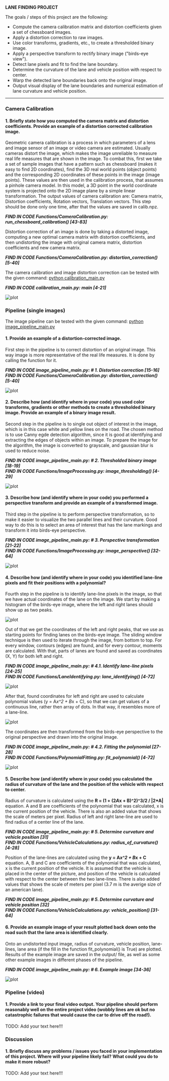 **LANE FINDING PROJECT**

The goals / steps of this project are the following:

* Compute the camera calibration matrix and distortion coefficients given a set of chessboard images.
* Apply a distortion correction to raw images.
* Use color transforms, gradients, etc., to create a thresholded binary image.
* Apply a perspective transform to rectify binary image ("birds-eye view").
* Detect lane pixels and fit to find the lane boundary.
* Determine the curvature of the lane and vehicle position with respect to center.
* Warp the detected lane boundaries back onto the original image.
* Output visual display of the lane boundaries and numerical estimation of lane curvature and vehicle position.

---

### Camera Calibration

#### 1. Briefly state how you computed the camera matrix and distortion coefficients. Provide an example of a distortion corrected calibration image.

Geometric camera calibration is a process in which parameters of a lens and image sensor of an image or video camera are estimated. Usually cameras distort the image, which makes the image unreliable to measure real life measures that are shown in the image. 
To combat this, first we take a set of sample images that have a pattern such as chessboard (makes it easy to find 2D coordinates), find the 3D real world points (object points) and the corresponding 2D coordinates of these points in the image (image points). These values are then used in the calibration process, that assumes a pinhole camera model. In this model, a 3D point in the world coordinate system is projected onto the 2D image plane by a simple linear transformation. The output values of camera calibration are: Camera matrix, Distortion coefficients, Rotation vectors, Translation vectors. This step should be done only one time, after that the values are saved in calib.npz.

***FIND IN CODE     Functions/CameraCalibration.py:  run_chessboard_calibration() [43-83]***

Distortion correction of an image is done by taking a distorted image, computing a new optimal camera matrix with distortion coefficients, and then undistorting the image with original camera matrix, distortion coefficients and new camera matrix. 

***FIND IN CODE     Functions/CameraCalibration.py:  distortion_correction() [5-40]***

The camera calibration and image distortion correction can be tested with the given command:   <ins>python calibration_main.py</ins>

***FIND IN CODE     calibration_main.py:  main [4-21]***

![plot](./output/sbys_calibration4.jpg)


### Pipeline (single images)

The image pipeline can be tested with the given command:   <ins>python image_pipeline_main.py</ins>

#### 1. Provide an example of a distortion-corrected image.

First step in the pipeline is to correct distortion of an original image. This way image is more representative of the real life measures. It is done by calling the function for it.

***FIND IN CODE     image_pipeline_main.py:  # 1. Distortion correction [15-16]<br />FIND IN CODE     Functions/CameraCalibration.py:  distortion_correction() [5-40]***

![plot](./output/undistorted_solidYellowCurve2.jpg)

#### 2. Describe how (and identify where in your code) you used color transforms, gradients or other methods to create a thresholded binary image. Provide an example of a binary image result.

Second step in the pipeline is to single out object of interest in the image, which is in this case white and yellow lines on the road. The chosen method is to use Canny egde detection algorithm, since it is good at identifying and extracting the edges of objects within an image. To prepare the image for the algorithm, the image is converted to grayscale, and gaussian blur is used to reduce noise.

***FIND IN CODE     image_pipeline_main.py:  # 2. Thresholded binary image [18-19]<br />FIND IN CODE     Functions/ImageProcessing.py:  image_thresholding() [4-29]***

![plot](./output/thresholded_solidYellowCurve2.jpg)

#### 3. Describe how (and identify where in your code) you performed a perspective transform and provide an example of a transformed image.

Third step in the pipeline is to perform perspective transformation, so to make it easier to visualize the two parallel lines and their curvature. Good way to do this is to select an area of interest that has the lane markings and transform it into birds-eye perspective.

***FIND IN CODE     image_pipeline_main.py:  # 3. Perspective transformation [21-22]<br />FIND IN CODE     Functions/ImageProcessing.py:  image_perspective() [32-64]***

![plot](./output/birds-eye_solidYellowCurve2.jpg)

#### 4. Describe how (and identify where in your code) you identified lane-line pixels and fit their positions with a polynomial?

Fourth step in the pipeline is to identify lane-line pixels in the image, so that we have actual coordinates of the lane on the image. We start by making a histogram of the birds-eye image, where the left and right lanes should show up as two peaks.

![plot](./output/histogram_solidYellowCurve2.jpeg)

Out of that we get the coordinates of the left and right peaks, that we use as starting points for finding lanes on the birds-eye image. The sliding window technique is then used to iterate through the image, from bottom to top. For every window, contours (edges) are found, and for every contour, moments are calculated. With that, parts of lanes are found and saved as coordinates (X, Y) for both left and right.

***FIND IN CODE     image_pipeline_main.py:  # 4.1. Identify lane-line pixels [24-25]<br />FIND IN CODE     Functions/LaneIdentifying.py:  lane_identifying() [4-72]***

![plot](./output/identified_solidYellowCurve2.jpg)

After that, found coordinates for left and right are used to calculate polynomial values (y = A*x^2 + B*x + C), so that we can get values of a continuous line, rather then array of dots. In that way, it resembles more of a lane-line. 

![plot](./output/birds-eye_poly_solidYellowCurve2.jpg)

The coordinates are then transformed from the birds-eye perspective to the original perspective and drawn into the original image.

***FIND IN CODE     image_pipeline_main.py:  # 4.2. Fitting the polynomial [27-28]<br />FIND IN CODE     Functions/PolynomialFitting.py:  fit_polynomial() [4-72]***

![plot](./output/poly_solidYellowCurve2.jpg)

#### 5. Describe how (and identify where in your code) you calculated the radius of curvature of the lane and the position of the vehicle with respect to center.

Radius of curvature is calculated using the **R = (1 + (2*A*x + B)^2)^3/2 / |2*A|** equation. A and B are coefficients of the polynomial that was calculated, x is the current position of the vehicle. There is also an added value that shows the scale of meters per pixel. Radius of left and right lane-line are used to find radius of a center line of the lane.

***FIND IN CODE     image_pipeline_main.py:  # 5. Determine curvature and vehicle position [31]<br />FIND IN CODE     Functions/VehicleCalculations.py:  radius_of_curvature() [4-28]***

Position of the lane-lines are calculated using the **y = A*x^2 + B*x + C** equation. A, B and C are coefficients of the polynomial that was calculated, x is the current position of the vehicle. It is assumed that the vehicle is placed in the center of the picture, and position of the vehicle is calculated with respect to the center between the two lane-lines. There is also added values that shows the scale of meters per pixel (3.7 m is the averige size of an american lane).

***FIND IN CODE     image_pipeline_main.py:  # 5. Determine curvature and vehicle position [32]<br />FIND IN CODE     Functions/VehicleCalculations.py:  vehicle_position() [31-64]***

#### 6. Provide an example image of your result plotted back down onto the road such that the lane area is identified clearly.

Onto an undistorted input image, radius of curvature, vehicle position, lane-lines, lane area (if the fill in the function fit_polynomial() is True) are plotted. Results of the example image are saved in the output/ file, as well as some other example images in different phases of the pipeline. 

***FIND IN CODE     image_pipeline_main.py:  # 6. Example image [34-36]***

![plot](./output/end_solidYellowCurve2.jpg)

### Pipeline (video)

#### 1. Provide a link to your final video output. Your pipeline should perform reasonably well on the entire project video (wobbly lines are ok but no catastrophic failures that would cause the car to drive off the road!).

TODO: Add your text here!!!

### Discussion

#### 1. Briefly discuss any problems / issues you faced in your implementation of this project. Where will your pipeline likely fail? What could you do to make it more robust?

TODO: Add your text here!!!

